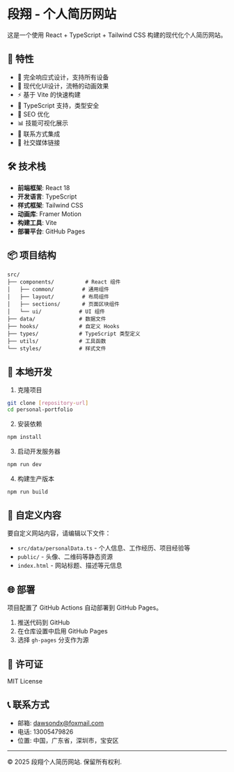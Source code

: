 # 段翔 - 个人简历网站

这是一个使用 React + TypeScript + Tailwind CSS 构建的现代化个人简历网站。

## 🌟 特性

- 📱 完全响应式设计，支持所有设备
- 🎨 现代化UI设计，流畅的动画效果
- ⚡ 基于 Vite 的快速构建
- 🔧 TypeScript 支持，类型安全
- 🎯 SEO 优化
- 📊 技能可视化展示
- 📧 联系方式集成
- 🔗 社交媒体链接

## 🛠️ 技术栈

- **前端框架**: React 18
- **开发语言**: TypeScript
- **样式框架**: Tailwind CSS
- **动画库**: Framer Motion
- **构建工具**: Vite
- **部署平台**: GitHub Pages

## 📦 项目结构

```
src/
├── components/          # React 组件
│   ├── common/         # 通用组件
│   ├── layout/         # 布局组件
│   ├── sections/       # 页面区块组件
│   └── ui/            # UI 组件
├── data/              # 数据文件
├── hooks/             # 自定义 Hooks
├── types/             # TypeScript 类型定义
├── utils/             # 工具函数
└── styles/            # 样式文件
```

## 🚀 本地开发

1. 克隆项目
```bash
git clone [repository-url]
cd personal-portfolio
```

2. 安装依赖
```bash
npm install
```

3. 启动开发服务器
```bash
npm run dev
```

4. 构建生产版本
```bash
npm run build
```

## 📝 自定义内容

要自定义网站内容，请编辑以下文件：

- `src/data/personalData.ts` - 个人信息、工作经历、项目经验等
- `public/` - 头像、二维码等静态资源
- `index.html` - 网站标题、描述等元信息

## 🌐 部署

项目配置了 GitHub Actions 自动部署到 GitHub Pages。

1. 推送代码到 GitHub
2. 在仓库设置中启用 GitHub Pages
3. 选择 `gh-pages` 分支作为源

## 📄 许可证

MIT License

## 📞 联系方式

- 邮箱: dawsondx@foxmail.com
- 电话: 13005479826
- 位置: 中国，广东省，深圳市，宝安区

---

© 2025 段翔个人简历网站. 保留所有权利.